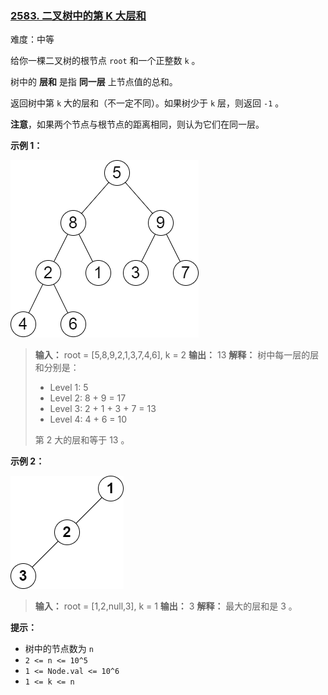 ### [2583\. 二叉树中的第 K 大层和](https://leetcode.cn/problems/kth-largest-sum-in-a-binary-tree/)

难度：中等

给你一棵二叉树的根节点 `root` 和一个正整数 `k` 。

树中的 **层和** 是指 **同一层** 上节点值的总和。

返回树中第 `k` 大的层和（不一定不同）。如果树少于 `k` 层，则返回 `-1` 。

**注意**，如果两个节点与根节点的距离相同，则认为它们在同一层。

**示例 1：**

![](./assets/img/Question2583_01.png)

> **输入：** root = [5,8,9,2,1,3,7,4,6], k = 2
> **输出：** 13
> **解释：** 树中每一层的层和分别是：
>  
> - Level 1: 5
> - Level 2: 8 + 9 = 17
> - Level 3: 2 + 1 + 3 + 7 = 13
> - Level 4: 4 + 6 = 10
>  
> 第 2 大的层和等于 13 。

**示例 2：**

![](./assets/img/Question2583_02.png)

> **输入：** root = [1,2,null,3], k = 1
> **输出：** 3
> **解释：** 最大的层和是 3 。

**提示：**

- 树中的节点数为 `n`
- `2 <= n <= 10^5`
- `1 <= Node.val <= 10^6`
- `1 <= k <= n`
